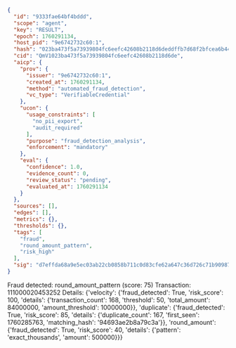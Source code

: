 ```json
{
  "id": "9333fae64bf4bddd",
  "scope": "agent",
  "key": "RESULT",
  "epoch": 1760291134,
  "host_pid": "9e6742732c60:1",
  "hash": "023ba473f5a73939804fc6eefc42608b2118d6deddffb7d68f2bfcea6b442e5a",
  "cid": "QmV1023ba473f5a73939804fc6eefc42608b2118d6de",
  "aicp": {
    "prov": {
      "issuer": "9e6742732c60:1",
      "created_at": 1760291134,
      "method": "automated_fraud_detection",
      "vc_type": "VerifiableCredential"
    },
    "ucon": {
      "usage_constraints": [
        "no_pii_export",
        "audit_required"
      ],
      "purpose": "fraud_detection_analysis",
      "enforcement": "mandatory"
    },
    "eval": {
      "confidence": 1.0,
      "evidence_count": 0,
      "review_status": "pending",
      "evaluated_at": 1760291134
    }
  },
  "sources": [],
  "edges": [],
  "metrics": {},
  "thresholds": {},
  "tags": [
    "fraud",
    "round_amount_pattern",
    "risk_high"
  ],
  "sig": "d7effda68a9e5ec03ab22cb0858b711c0d83cfe62a647c36d726c71b90987077"
}
```

Fraud detected: round_amount_pattern (score: 75)
Transaction: 111000020453252
Details: {'velocity': {'fraud_detected': True, 'risk_score': 100, 'details': {'transaction_count': 168, 'threshold': 50, 'total_amount': 84000000, 'amount_threshold': 10000000}}, 'duplicate': {'fraud_detected': True, 'risk_score': 85, 'details': {'duplicate_count': 167, 'first_seen': 1760285763, 'matching_hash': '94693ae2b8a79c3a'}}, 'round_amount': {'fraud_detected': True, 'risk_score': 40, 'details': {'pattern': 'exact_thousands', 'amount': 500000}}}